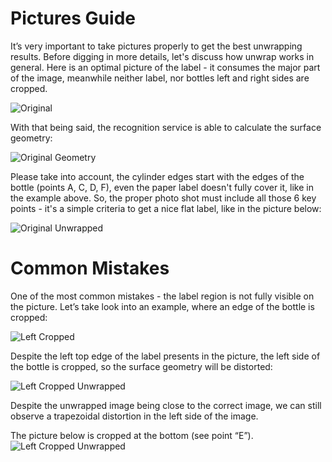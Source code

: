 # Pictures Guide
It’s very important to take pictures properly to get the best 
unwrapping results.
Before digging in more details, let's discuss how unwrap 
works in general.
Here is an optimal picture of the label - it consumes 
the major part of the image, meanwhile neither label,
nor bottles left and right sides are cropped.

![Original](./PicturesGuideSamples/original.jpg)

With that being said, the recognition service is able to calculate the surface geometry:

![Original Geometry](./PicturesGuideSamples/original-geometry.png)

Please take into account, the cylinder edges start with the edges 
of the bottle (points A, C, D, F), even the paper label doesn't 
fully cover it, like in the example above. So, the proper photo 
shot must include all those 6 key points - it's a simple criteria 
to get a nice flat label, like in the picture below:

![Original Unwrapped](./PicturesGuideSamples/original-unwrapped.jpg)

# Common Mistakes

One of the most common mistakes - the label region is not fully visible 
on the picture. Let’s take  look into an example, where an edge of the 
bottle is cropped:

![Left Cropped](./PicturesGuideSamples/left-crop.jpg)

Despite the left top edge of the label presents in the picture, 
the left side of the bottle is cropped, so the surface geometry 
will be distorted:

![Left Cropped Unwrapped](./PicturesGuideSamples/left-crop.jpg)

Despite the unwrapped image being close to the correct image, 
we can still observe a trapezoidal distortion in the left side 
of the image.

The picture below is cropped at the bottom (see point “E”). 
![Left Cropped Unwrapped](./PicturesGuideSamples/left-crop-unwrapped.jpg)


